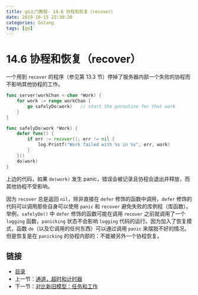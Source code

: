 ```yaml
---
title: go入门教程- 14.6 协程和恢复（recover）   
date: 2019-10-15 22:30:20   
categories: Golang   
tags: [go]   
---
```

# 14.6 协程和恢复（recover）

一个用到 `recover` 的程序（参见第 13.3 节）停掉了服务器内部一个失败的协程而不影响其他协程的工作。

```go
func server(workChan <-chan *Work) {
    for work := range workChan {
        go safelyDo(work)   // start the goroutine for that work
    }
}

func safelyDo(work *Work) {
    defer func() {
        if err := recover(); err != nil {
            log.Printf("Work failed with %s in %v", err, work)
        }
    }()
    do(work)
}
```

上边的代码，如果 `do(work)` 发生 panic，错误会被记录且协程会退出并释放，而其他协程不受影响。

因为 `recover` 总是返回 `nil`，除非直接在 `defer` 修饰的函数中调用，`defer` 修饰的代码可以调用那些自身可以使用 `panic` 和 `recover` 避免失败的库例程（库函数）。举例，`safelyDo()` 中 `defer` 修饰的函数可能在调用 `recover` 之前就调用了一个 `logging` 函数，`panicking` 状态不会影响 `logging` 代码的运行。因为加入了恢复模式，函数 `do`（以及它调用的任何东西）可以通过调用 `panic` 来摆脱不好的情况。但是恢复是在 `panicking` 的协程内部的：不能被另外一个协程恢复。


## 链接

- [目录](https://blog.zshipu.com/go%E5%85%A5%E9%97%A8%E6%95%99%E7%A8%8B/index.html)
- 上一节：[通道，超时和计时器](file://14.5.md)
- 下一节：[对比新旧模型：任务和工作](file://14.7.md)
